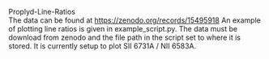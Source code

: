Proplyd-Line-Ratios  
The data can be found at https://zenodo.org/records/15495918
An example of plotting line ratios is given in example_script.py. The data must be download from zenodo and the file path in the script set to where it is stored. It is currently setup to plot SII 6731A / NII 6583A.
